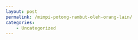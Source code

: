 ```yaml
---
layout: post
permalink: /mimpi-potong-rambut-oleh-orang-lain/
categories:
    - Uncategorized
---
```


